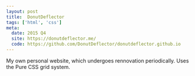 ```yaml
---
layout: post
title:  DonutDeflector
tags: ['html', 'css']
meta:
  date: 2015 Q4
  site: https://donutdeflector.me/
  code: https://github.com/DonutDeflector/donutdeflector.github.io
---
```


My own personal website, which undergoes rennovation
periodically. Uses the Pure CSS grid system.